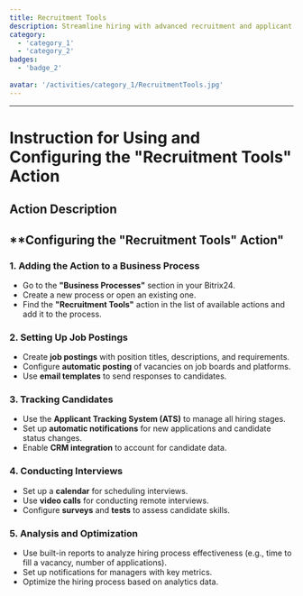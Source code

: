 ```yaml
---
title: Recruitment Tools
description: Streamline hiring with advanced recruitment and applicant tracking.
category: 
  - 'category_1'
  - 'category_2'
badges: 
  - 'badge_2'
 
avatar: '/activities/category_1/RecruitmentTools.jpg'
---
```

---
# Instruction for Using and Configuring the "Recruitment Tools" Action

## Action Description

## **Configuring the "Recruitment Tools" Action"

### 1. Adding the Action to a Business Process
- Go to the **"Business Processes"** section in your Bitrix24.
- Create a new process or open an existing one.
- Find the **"Recruitment Tools"** action in the list of available actions and add it to the process.

### 2. Setting Up Job Postings
- Create **job postings** with position titles, descriptions, and requirements.
- Configure **automatic posting** of vacancies on job boards and platforms.
- Use **email templates** to send responses to candidates.

### 3. Tracking Candidates
- Use the **Applicant Tracking System (ATS)** to manage all hiring stages.
- Set up **automatic notifications** for new applications and candidate status changes.
- Enable **CRM integration** to account for candidate data.

### 4. Conducting Interviews
- Set up a **calendar** for scheduling interviews.
- Use **video calls** for conducting remote interviews.
- Configure **surveys** and **tests** to assess candidate skills.

### 5. Analysis and Optimization
- Use built-in reports to analyze hiring process effectiveness (e.g., time to fill a vacancy, number of applications).
- Set up notifications for managers with key metrics.
- Optimize the hiring process based on analytics data.  
